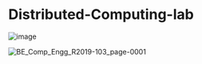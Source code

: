 # Distributed-Computing-lab

![image](https://user-images.githubusercontent.com/74452252/212916784-74260453-c44e-45b0-ab68-c8e6dae14f52.png)

![BE_Comp_Engg_R2019-103_page-0001](https://user-images.githubusercontent.com/74452252/213183084-5abf09f0-a981-4234-a65c-2643228cfca4.jpg)
